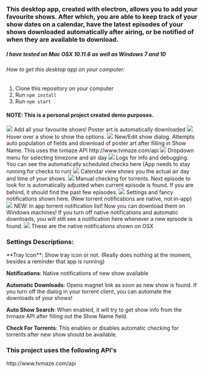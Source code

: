 <h3>This desktop app, created with electron, allows you to add your favourite shows. After which, you are able to keep track of your show dates on a calendar, have the latest episodes of your shows downloaded automatically after airing, or be notified of when they are available to download.</h3>
<h5>I have tested on Mac OSX 10.11.6 as well as Windows 7 and 10</h3>

<h6>How to get this desktop app on your computer:</h6>
<ol>
<li>Clone this repository on your computer</li>
<li>Run <code>npm install</code>
<li>Run <code>npm start</code>
</ol>

<h4>NOTE: This is a personal project created demo purposes.</h4>

<img src='http://jasongodson.com/blog/wp-content/uploads/2016/07/Screen-Shot-2016-07-23-at-9.48.13-PM-1024x650.png' />
Add all your favourite shows! Poster art is automatically downloaded

<img src='http://jasongodson.com/blog/wp-content/uploads/2016/07/Screen-Shot-2016-07-23-at-9.48.20-PM-1024x650.png' />
Hover over a show to show the options.

<img src='http://jasongodson.com/blog/wp-content/uploads/2016/07/Screen-Shot-2016-07-23-at-5.17.04-PM-1024x650.png' />
New/Edit show dialog. Attempts auto population of fields and download of poster art after filling in Show Name. This uses the tvmaze API http://www.tvmaze.com/api

<img src='http://jasongodson.com/blog/wp-content/uploads/2016/07/Screen-Shot-2016-07-23-at-5.17.57-PM-1024x650.png' />
Dropdown menu for selecting timezone and air day

<img src='http://jasongodson.com/blog/wp-content/uploads/2016/07/Screen-Shot-2016-07-23-at-5.13.19-PM-1024x650.png' />
Logs for info and debugging. You can see the automatically scheduled checks here (App needs to stay running for checks to run)

<img src='http://jasongodson.com/blog/wp-content/uploads/2016/07/Screen-Shot-2016-07-23-at-5.14.00-PM-1024x650.png' />
Calendar view shows you the actual air day and time of your shows.

<img src='http://jasongodson.com/blog/wp-content/uploads/2016/07/Screen-Shot-2016-07-23-at-9.50.46-PM-1024x650.png' />
Manual checking for torrents. Next episode to look for is automatically adjusted when current episode is found. If you are behind, it should find the past few episodes.

<img src='http://jasongodson.com/blog/wp-content/uploads/2016/07/Screen-Shot-2016-07-23-at-5.14.10-PM-1024x650.png'>
Settings and fancy notifications shown here. (New torrent notifications are native, not in-app)

<img src='http://www.jasongodson.com/public/images/torrent-notifier/osx/Notifications.png' />
NEW: In app torrent notification list! Now you can download them on Windows machines! If you turn off native notifications and automatic downloads, you will still see a notification here whenever a new episode is found.

<img src='http://www.jasongodson.com/public/images/torrent-notifier/osx/Native%20Notifications.png' />
These are the native notifications shown on OSX

<h3>Settings Descriptions:</h3>
**Tray Icon**: Show tray icon or not. (Really does nothing at the moment, besides a reminder that app is running)

**Notifications**: Native notifications of new show available

**Automatic Downloads**: Opens magnet link as soon as new show is found. If you turn off the dialog in your torrent client, you can automate the downloads of your shows!

**Auto Show Search**: When enabled, it will try to get show info from the tvmaze API after filling out the Show Name field.

**Check For Torrents**: This enables or disables automatic checking for torrents after new show should be available.


<h3>This project uses the following API's</h3>
http://www.tvmaze.com/api
